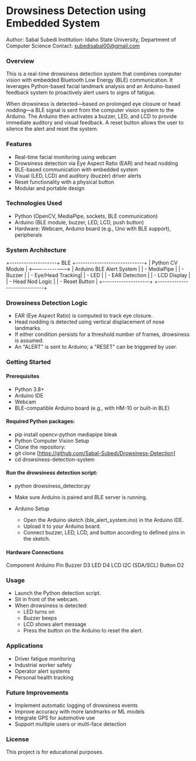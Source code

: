 # Drowsiness Detection using Embedded System

Author: Sabal Subedi
Institution: Idaho State University, Department of Computer Science
Contact: subedisabal00@gmail.com

### Overview
This is a real-time drowsiness detection system that combines computer vision with embedded Bluetooth Low Energy (BLE) communication. It leverages Python-based facial landmark analysis and an Arduino-based feedback system to proactively alert users to signs of fatigue.

When drowsiness is detected—based on prolonged eye closure or head nodding—a BLE signal is sent from the computer vision system to the Arduino. The Arduino then activates a buzzer, LED, and LCD to provide immediate auditory and visual feedback. A reset button allows the user to silence the alert and reset the system.

### Features
- Real-time facial monitoring using webcam
- Drowsiness detection via Eye Aspect Ratio (EAR) and head nodding
- BLE-based communication with embedded system
- Visual (LED, LCD) and auditory (buzzer) driver alerts
- Reset functionality with a physical button
- Modular and portable design

### Technologies Used
- Python (OpenCV, MediaPipe, sockets, BLE communication)
- Arduino (BLE module, buzzer, LED, LCD, push button)
- Hardware: Webcam, Arduino board (e.g., Uno with BLE support), peripherals

### System Architecture
+--------------------+      BLE       +-----------------------------+
|  Python CV Module  | <------------> | Arduino BLE Alert System    |
| - MediaPipe        |                | - Buzzer                    |
| - Eye/Head Tracking|                | - LED                       |
| - EAR Detection    |                | - LCD Display               |
| - Head Nod Logic   |                | - Reset Button              |
+--------------------+                +-----------------------------+

### Drowsiness Detection Logic
- EAR (Eye Aspect Ratio) is computed to track eye closure.
- Head nodding is detected using vertical displacement of nose landmarks.
- If either condition persists for a threshold number of frames, drowsiness is assumed.
- An "ALERT" is sent to Arduino; a "RESET" can be triggered by user.

### Getting Started
#### Prerequisites
- Python 3.8+
- Arduino IDE
- Webcam
- BLE-compatible Arduino board (e.g., with HM-10 or built-in BLE)

#### Required Python packages:
- pip install opencv-python mediapipe bleak
- Python Computer Vision Setup
- Clone the repository:
- git clone [https://github.com/Sabal-Subedi/Drowsiness-Detection]
- cd drowsiness-detection-system

#### Run the drowsiness detection script:
- python drowsiness_detector.py
- Make sure Arduino is paired and BLE server is running.

- Arduino Setup
    - Open the Arduino sketch (ble_alert_system.ino) in the Arduino IDE.
    - Upload it to your Arduino board.
    - Connect buzzer, LED, LCD, and button according to defined pins in the sketch.

#### Hardware Connections
Component	Arduino Pin
Buzzer	    D3
LED	        D4
LCD	        I2C (SDA/SCL)
Button	    D2

### Usage
- Launch the Python detection script.
- Sit in front of the webcam.
- When drowsiness is detected:
    - LED turns on
    - Buzzer beeps
    - LCD shows alert message
    - Press the button on the Arduino to reset the alert.

### Applications
- Driver fatigue monitoring
- Industrial worker safety
- Operator alert systems
- Personal health tracking

### Future Improvements
- Implement automatic logging of drowsiness events
- Improve accuracy with more landmarks or ML models
- Integrate GPS for automotive use
- Support multiple users or multi-face detection

### License
This project is for educational purposes.
